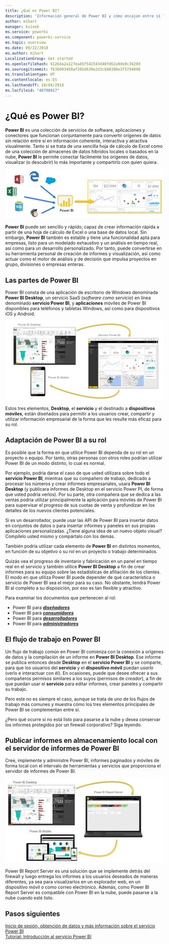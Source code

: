 ```yaml
---
title: ¿Qué es Power BI?
description: 'Información general de Power BI y cómo encajan entre sí las distintas partes: Power BI Desktop, servicio Power BI, Power BI Mobile, Report Server y Power BI Embedded.'
author: mihart
manager: kvivek
ms.service: powerbi
ms.component: powerbi-service
ms.topic: overview
ms.date: 09/22/2018
ms.author: mihart
LocalizationGroup: Get started
ms.openlocfilehash: 61264a2a127ea45f542543d40fd62a9de8c3620d
ms.sourcegitcommit: f6360934b9af20bd630e2d3cb88398e3f5794090
ms.translationtype: HT
ms.contentlocale: es-ES
ms.lasthandoff: 10/04/2018
ms.locfileid: "48798917"
---
```

# <a name="what-is-power-bi"></a>¿Qué es Power BI?
**Power BI** es una colección de servicios de software, aplicaciones y conectores que funcionan conjuntamente para convertir orígenes de datos sin relación entre sí en información coherente, interactiva y atractiva visualmente. Tanto si se trata de una sencilla hoja de cálculo de Excel como de una colección de almacenes de datos híbridos locales o basados en la nube, **Power BI** le permite conectar fácilmente los orígenes de datos, visualizar (o descubrir) lo más importante y compartirlo con quien quiera.

![Diagrama en el que se muestran los orígenes de entrada para Power BI](media/power-bi-overview/power-bi-input-new.png)

**Power BI** puede ser sencillo y rápido; capaz de crear información rápida a partir de una hoja de cálculo de Excel o una base de datos local. Sin embargo, **Power BI** también es estable y tiene una funcionalidad apta para empresas, listo para un modelado exhaustivo y un análisis en tiempo real, así como para un desarrollo personalizado. Por tanto, puede convertirse en su herramienta personal de creación de informes y visualización, así como actuar como el motor de análisis y de decisión que impulsa proyectos en grupo, divisiones o empresas enteras.

## <a name="the-parts-of-power-bi"></a>Las partes de Power BI
Power BI consta de una aplicación de escritorio de Windows denominada **Power BI Desktop**, un servicio SaaS (*software como servicio*) en línea denominado **servicio Power BI**, y **aplicaciones** móviles de Power BI disponibles para teléfonos y tabletas Windows, así como para dispositivos iOS y Android.

![Power BI Desktop, servicio, dispositivos móviles](media/power-bi-overview/power-bi-blocks.png)

Estos tres elementos, **Desktop**, el **servicio** y el destinado a **dispositivos móviles**, están diseñados para permitir a los usuarios crear, compartir y utilizar información empresarial de la forma que les resulte más eficaz para su rol.

## <a name="how-power-bi-matches-your-role"></a>Adaptación de Power BI a su rol
Es posible que la forma en que utilice Power BI dependa de su rol en un proyecto o equipo. Por tanto, otras personas con otros roles podrían utilizar Power BI de un modo distinto, lo cual es normal.

Por ejemplo, podría darse el caso de que usted utilizara sobre todo el **servicio Power BI**, mientras que su compañero de trabajo, dedicado a procesar los números y crear informes empresariales, usara **Power BI Desktop** (y publicara informes de Desktop en el servicio Power PI, de forma que usted podría verlos). Por su parte, otra compañera que se dedica a las ventas podría utilizar principalmente la aplicación para móviles de Power BI para supervisar el progreso de sus cuotas de venta y profundizar en los detalles de los nuevos clientes potenciales.

Si es un desarrollador, puede usar las API de Power BI para insertar datos en conjuntos de datos o para insertar informes y paneles en sus propias aplicaciones personalizadas. ¿Tiene alguna idea de un nuevo objeto visual? Compílelo usted mismo y compártalo con los demás.  

También podría utilizar cada elemento de **Power BI** en distintos momentos, en función de su objetivo o su rol en un proyecto o trabajo determinados.

Quizás vea el progreso de inventario y fabricación en un panel en tiempo real en el servicio y también utilice **Power BI Desktop** a fin de crear informes para su equipo sobre las estadísticas de afiliación de los clientes. El modo en que utiliza Power BI puede depender de qué característica o servicio de Power BI sea el mejor para su caso. No obstante, tendrá Power BI al completo a su disposición, por eso es tan flexible y atractivo.

Para examinar los documentos que pertenecen al rol:
- Power BI para [***diseñadores***](desktop-what-is-desktop.md)
- Power BI para [***consumidores***](consumer/end-user-consumer.md)
- Power BI para [***desarrolladores***](developer/what-can-you-do.md)
- Power BI para [***administradores***](service-admin-administering-power-bi-in-your-organization.md)

## <a name="the-flow-of-work-in-power-bi"></a>El flujo de trabajo en Power BI
Un flujo de trabajo común en Power BI comienza con la conexión a orígenes de datos y la compilación de un informe en **Power BI Desktop**. Ese informe se publica entonces desde **Desktop** en el **servicio Power BI** y se comparte, para que los usuarios del **servicio** y el **dispositivo móvil** puedan *usarlo* (verlo e interactuar con él).
En ocasiones, puede que desee ofrecer a sus compañeros permisos similares a los suyos (permisos de *creador*), a fin de que puedan usar el **servicio** para editar informes, crear paneles y compartir su trabajo.

Pero este no es siempre el caso, aunque se trata de uno de los flujos de trabajo más comunes y muestra cómo los tres elementos principales de Power BI se complementan entre sí.

¿Pero qué ocurre si no está listo para pasarse a la nube y desea conservar los informes protegidos por un firewall corporativo?  Siga leyendo.

## <a name="on-premises-reporting-with-power-bi-report-server"></a>Publicar informes en almacenamiento local con el servidor de informes de Power BI
Cree, implemente y administre Power BI, informes paginados y móviles de forma local con el intervalo de herramientas y servicios que proporciona el servidor de informes de Power BI.

![Diagrama del entorno local](media/power-bi-overview/power-bi-report-server2.png)

Power BI Report Server es una solución que se implemente detrás del firewall y luego entrega los informes a los usuarios deseados de maneras diferentes, ya sea para visualizarlos en un explorador web, en un dispositivo móvil o como correo electrónico. Además, como Power BI Report Server es compatible con Power BI en la nube, puede pasarse a la nube cuando esté listo.

## <a name="next-steps"></a>Pasos siguientes
[Inicio de sesión, obtención de datos y más información sobre el servicio Power BI](service-the-new-power-bi-experience.md)   
[Tutorial: Introducción al servicio Power BI](service-get-started.md)
